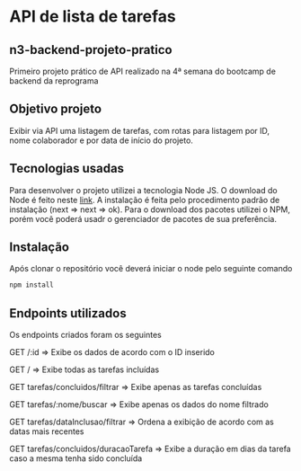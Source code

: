 # API de lista de tarefas

## n3-backend-projeto-pratico
Primeiro projeto prático de API realizado na 4ª semana do bootcamp de backend da reprograma

## Objetivo projeto

Exibir via API uma listagem de tarefas, com rotas para listagem por ID, nome colaborador e por data de início do projeto.

## Tecnologias usadas

Para desenvolver o projeto utilizei a tecnologia Node JS. O download do Node é feito neste [link](https://nodejs.org/en/). A instalação é feita pelo procedimento padrão de instalação (next => next => ok). Para o download dos pacotes utilizei o NPM, porém você poderá usadr o gerenciador de pacotes de sua preferência.

## Instalação

Após clonar o repositório você deverá iniciar o node pelo seguinte comando 

```sh
npm install 

```

## Endpoints utilizados

Os endpoints criados foram os seguintes

GET /:id => Exibe os dados de acordo com o ID inserido

GET /  => Exibe todas as tarefas incluídas

GET tarefas/concluidos/filtrar => Exibe apenas as tarefas concluídas

GET tarefas/:nome/buscar => Exibe apenas os dados do nome filtrado

GET tarefas/dataInclusao/filtrar => Ordena a exibição de acordo com as datas mais recentes

GET tarefas/concluidos/duracaoTarefa => Exibe a duração em dias da tarefa caso a mesma tenha sido concluída